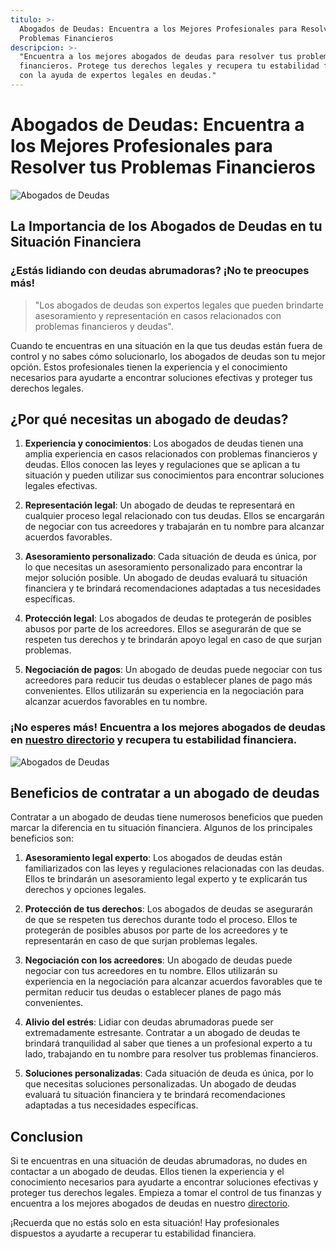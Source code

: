 ```yaml
---
titulo: >-
  Abogados de Deudas: Encuentra a los Mejores Profesionales para Resolver tus
  Problemas Financieros
descripcion: >-
  "Encuentra a los mejores abogados de deudas para resolver tus problemas
  financieros. Protege tus derechos legales y recupera tu estabilidad financiera
  con la ayuda de expertos legales en deudas."
---
```


# Abogados de Deudas: Encuentra a los Mejores Profesionales para Resolver tus Problemas Financieros

![Abogados de Deudas](./img/abogados-deudas-1.webp)

## La Importancia de los Abogados de Deudas en tu Situación Financiera

### ¿Estás lidiando con deudas abrumadoras? ¡No te preocupes más!

> "Los abogados de deudas son expertos legales que pueden brindarte asesoramiento y representación en casos relacionados con problemas financieros y deudas".

Cuando te encuentras en una situación en la que tus deudas están fuera de control y no sabes cómo solucionarlo, los abogados de deudas son tu mejor opción. Estos profesionales tienen la experiencia y el conocimiento necesarios para ayudarte a encontrar soluciones efectivas y proteger tus derechos legales.

## ¿Por qué necesitas un abogado de deudas?

1. **Experiencia y conocimientos**: Los abogados de deudas tienen una amplia experiencia en casos relacionados con problemas financieros y deudas. Ellos conocen las leyes y regulaciones que se aplican a tu situación y pueden utilizar sus conocimientos para encontrar soluciones legales efectivas.

2. **Representación legal**: Un abogado de deudas te representará en cualquier proceso legal relacionado con tus deudas. Ellos se encargarán de negociar con tus acreedores y trabajarán en tu nombre para alcanzar acuerdos favorables.

3. **Asesoramiento personalizado**: Cada situación de deuda es única, por lo que necesitas un asesoramiento personalizado para encontrar la mejor solución posible. Un abogado de deudas evaluará tu situación financiera y te brindará recomendaciones adaptadas a tus necesidades específicas.

4. **Protección legal**: Los abogados de deudas te protegerán de posibles abusos por parte de los acreedores. Ellos se asegurarán de que se respeten tus derechos y te brindarán apoyo legal en caso de que surjan problemas.

5. **Negociación de pagos**: Un abogado de deudas puede negociar con tus acreedores para reducir tus deudas o establecer planes de pago más convenientes. Ellos utilizarán su experiencia en la negociación para alcanzar acuerdos favorables en tu nombre.

### ¡No esperes más! Encuentra a los mejores abogados de deudas en [nuestro directorio](https://www.directorioabogados.com/abogados-deudas) y recupera tu estabilidad financiera.

![Abogados de Deudas](./img/abogados-deudas-2.webp)

## Beneficios de contratar a un abogado de deudas

Contratar a un abogado de deudas tiene numerosos beneficios que pueden marcar la diferencia en tu situación financiera. Algunos de los principales beneficios son:

1. **Asesoramiento legal experto**: Los abogados de deudas están familiarizados con las leyes y regulaciones relacionadas con las deudas. Ellos te brindarán un asesoramiento legal experto y te explicarán tus derechos y opciones legales.

2. **Protección de tus derechos**: Los abogados de deudas se asegurarán de que se respeten tus derechos durante todo el proceso. Ellos te protegerán de posibles abusos por parte de los acreedores y te representarán en caso de que surjan problemas legales.



3. **Negociación con los acreedores**: Un abogado de deudas puede negociar con tus acreedores en tu nombre. Ellos utilizarán su experiencia en la negociación para alcanzar acuerdos favorables que te permitan reducir tus deudas o establecer planes de pago más convenientes.



4. **Alivio del estrés**: Lidiar con deudas abrumadoras puede ser extremadamente estresante. Contratar a un abogado de deudas te brindará tranquilidad al saber que tienes a un profesional experto a tu lado, trabajando en tu nombre para resolver tus problemas financieros.



5. **Soluciones personalizadas**: Cada situación de deuda es única, por lo que necesitas soluciones personalizadas. Un abogado de deudas evaluará tu situación financiera y te brindará recomendaciones adaptadas a tus necesidades específicas.



## Conclusion



Si te encuentras en una situación de deudas abrumadoras, no dudes en contactar a un abogado de deudas. Ellos tienen la experiencia y el conocimiento necesarios para ayudarte a encontrar soluciones efectivas y proteger tus derechos legales. Empieza a tomar el control de tus finanzas y encuentra a los mejores abogados de deudas en nuestro [directorio](https://www.directorioabogados.com/abogados-deudas).



¡Recuerda que no estás solo en esta situación! Hay profesionales dispuestos a ayudarte a recuperar tu estabilidad financiera.


